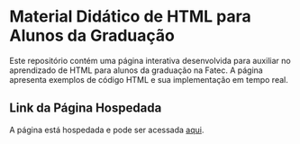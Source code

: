 # Material Didático de HTML para Alunos da Graduação

Este repositório contém uma página interativa desenvolvida para auxiliar no aprendizado de HTML para alunos da graduação na Fatec. A página apresenta exemplos de código HTML e sua implementação em tempo real.

## Link da Página Hospedada

A página está hospedada e pode ser acessada [aqui](https://ex-pweb.vercel.app/).
